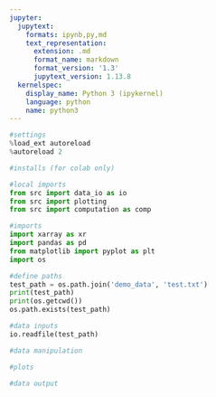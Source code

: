 ```yaml
---
jupyter:
  jupytext:
    formats: ipynb,py,md
    text_representation:
      extension: .md
      format_name: markdown
      format_version: '1.3'
      jupytext_version: 1.13.8
  kernelspec:
    display_name: Python 3 (ipykernel)
    language: python
    name: python3
---
```


```python
#settings
%load_ext autoreload
%autoreload 2
```

```python
#installs (for colab only)

```

```python
#local imports
from src import data_io as io
from src import plotting
from src import computation as comp

```

```python
#imports
import xarray as xr
import pandas as pd
from matplotlib import pyplot as plt
import os
```

```python
#define paths
test_path = os.path.join('demo_data', 'test.txt')
print(test_path)
print(os.getcwd())
os.path.exists(test_path)
```

```python
#data inputs
io.readfile(test_path)


```

```python
#data manipulation

```

```python
#plots

```

```python
#data output

```
